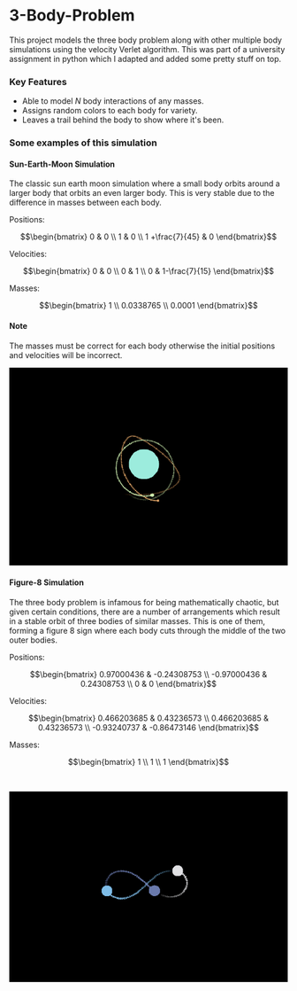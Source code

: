 # 3-Body-Problem

This project models the three body problem along with other multiple body simulations using the velocity Verlet algorithm. This was part of a university assignment in python which I adapted and added some pretty stuff on top.

### Key Features
* Able to model $N$ body interactions of any masses.
* Assigns random colors to each body for variety.
* Leaves a trail behind the body to show where it's been.

### Some examples of this simulation
#### Sun-Earth-Moon Simulation
The classic sun earth moon simulation where a small body orbits around a larger body that orbits an even larger body. This is very stable due to the difference in masses between each body.

Positions:
```math
\begin{bmatrix}
0 & 0 \\
1 & 0 \\
1 +\frac{7}{45} & 0
\end{bmatrix}
```

Velocities:
```math
\begin{bmatrix}
0 & 0 \\
0 & 1 \\
0 & 1-\frac{7}{15}
\end{bmatrix}
```

Masses:
```math
\begin{bmatrix}
1 \\
0.0338765 \\
0.0001 
\end{bmatrix}
```
#### Note
The masses must be correct for each body otherwise the initial positions and velocities will be incorrect.
<br>

![sun_earth_moon](Images/sun_earth_moon.png)


#### Figure-8 Simulation
The three body problem is infamous for being mathematically chaotic, but given certain conditions, there are a number of arrangements which result in a stable orbit of three bodies of similar masses. This is one of them, forming a figure 8 sign where each body cuts through the middle of the two outer bodies. 

Positions:
```math
\begin{bmatrix}
0.97000436 & -0.24308753 \\
-0.97000436 & 0.24308753 \\
0 & 0
\end{bmatrix}
```

Velocities:
```math
\begin{bmatrix}
0.466203685 & 0.43236573 \\
0.466203685 & 0.43236573 \\
-0.93240737 & -0.86473146
\end{bmatrix}
```

Masses:
```math
\begin{bmatrix}
1 \\
1 \\
1
\end{bmatrix}
```
<br>

![figure_8](Images/figure_8.png)


